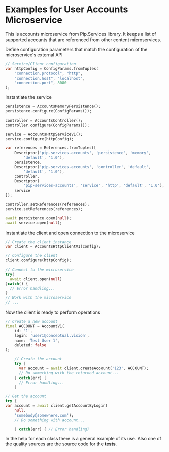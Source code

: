 # Examples for User Accounts Microservice

This is accounts microservice from Pip.Services library. 
It keeps a list of supported accounts that are referenced from other content microservices.

Define configuration parameters that match the configuration of the microservice's external API
```dart
// Service/Client configuration
var httpConfig = ConfigParams.fromTuples(
	"connection.protocol", "http",
	"connection.host", "localhost",
	"connection.port", 8080
);
```

Instantiate the service
```dart
persistence = AccountsMemoryPersistence();
persistence.configure(ConfigParams());

controller = AccountsController();
controller.configure(ConfigParams());

service = AccountsHttpServiceV1();
service.configure(httpConfig);

var references = References.fromTuples([
    Descriptor('pip-services-accounts', 'persistence', 'memory',
        'default', '1.0'),
    persistence,
    Descriptor('pip-services-accounts', 'controller', 'default',
        'default', '1.0'),
    controller,
    Descriptor(
        'pip-services-accounts', 'service', 'http', 'default', '1.0'),
    service
]);

controller.setReferences(references);
service.setReferences(references);

await persistence.open(null);
await service.open(null);
```

Instantiate the client and open connection to the microservice
```dart
// Create the client instance
var client = AccountsHttpClientV1(config);

// Configure the client
client.configure(httpConfig);

// Connect to the microservice
try{
  await client.open(null)
}catch() {
  // Error handling...
}       
// Work with the microservice
// ...
```

Now the client is ready to perform operations
```dart
// Create a new account
final ACCOUNT = AccountV1(
    id: '1',
    login: 'user1@conceptual.vision',
    name: 'Test User 1',
    deleted: false
);

    // Create the account
    try {
      var account = await client.createAccount('123', ACCOUNT);
      // Do something with the returned account...
    } catch(err) {
      // Error handling...     
    }
```

```dart
// Get the account
try {
var account = await client.getAccountByLogin(
    null,
    'somebody@somewhere.com');
    // Do something with account...

    } catch(err) { // Error handling}
``` 

In the help for each class there is a general example of its use. Also one of the quality sources
are the source code for the [**tests**](https://github.com/pip-services-users/pip-services-accounts-dart/tree/master/test).
